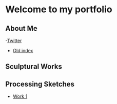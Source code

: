 # Welcome to my portfolio

## About Me
-[Twitter](hyperlink)
- [Old index](./index-demo.html)

## Sculptural Works

## Processing Sketches

- [Work 1](127.0.0.1:5500/sketches/1/)
<iframe src=""
style="width=60%></iframe>
- Work 2